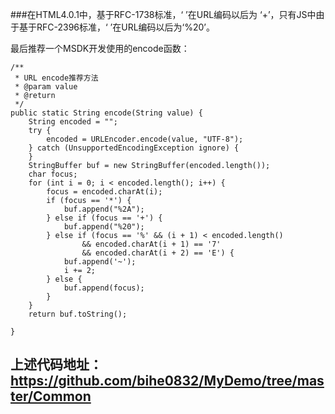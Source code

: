 ###在HTML4.0.1中，基于RFC-1738标准，‘ ’在URL编码以后为 ‘+’，只有JS中由于基于RFC-2396标准，‘ ’在URL编码以后为‘%20’。

最后推荐一个MSDK开发使用的encode函数：

	/**
	 * URL encode推荐方法
	 * @param value
	 * @return
	 */
	public static String encode(String value) {
		String encoded = "";
		try {
			encoded = URLEncoder.encode(value, "UTF-8");
		} catch (UnsupportedEncodingException ignore) {
		}
		StringBuffer buf = new StringBuffer(encoded.length());
		char focus;
		for (int i = 0; i < encoded.length(); i++) {
			focus = encoded.charAt(i);
			if (focus == '*') {
				buf.append("%2A");
			} else if (focus == '+') {
				buf.append("%20");
			} else if (focus == '%' && (i + 1) < encoded.length()
					&& encoded.charAt(i + 1) == '7'
					&& encoded.charAt(i + 2) == 'E') {
				buf.append('~');
				i += 2;
			} else {
				buf.append(focus);
			}
		}
		return buf.toString();
		
	}

## 上述代码地址：<https://github.com/bihe0832/MyDemo/tree/master/Common>

